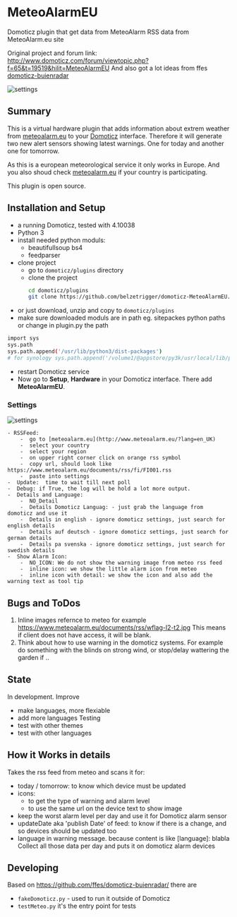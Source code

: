 # MeteoAlarmEU
Domoticz plugin that get data from MeteoAlarm RSS data from MeteoAlarm.eu site

Original project 
and forum link: http://www.domoticz.com/forum/viewtopic.php?f=65&t=19519&hilit=MeteoAlarmEU
And also got a lot ideas from ffes [domoticz-buienradar](https://github.com/ffes/domoticz-buienradar/)

![settings](https://github.com/belzetrigger/domoticz-MeteoAlarmEU/raw/master/resources/unit_en_ml_warnings.PNG)

## Summary
This is a virtual hardware plugin that adds information about extrem weather from [meteoalarm.eu](http://www.meteoalarm.eu/) to your [Domoticz](https://www.domoticz.com/) interface. Therefore it will generate two new alert sensors showing latest warnings. One for today and another one for tomorrow.

As this is a european meteorological service it only works in Europe. And you also shoud check [meteoalarm.eu](http://www.meteoalarm.eu/about.php?lang=en_UK) if your country is participating. 

This plugin is open source.



## Installation and Setup
- a running Domoticz, tested with 4.10038
- Python 3
- install needed python moduls:
  - beautifullsoup bs4
  - feedparser
- clone project
    - go to `domoticz/plugins` directory 
    - clone the project
        ```bash
        cd domoticz/plugins
        git clone https://github.com/belzetrigger/domoticz-MeteoAlarmEU.git
        ```
- or just download, unzip and copy to `domoticz/plugins` 
- make sure downloaded moduls are in path eg. sitepackes python paths or change in plugin.py the path
```bash
import sys
sys.path
sys.path.append('/usr/lib/python3/dist-packages')
# for synology sys.path.append('/volume1/@appstore/py3k/usr/local/lib/python3.5/site-packages')
```
- restart Domoticz service
- Now go to **Setup**, **Hardware** in your Domoticz interface. There add
**MeteoAlarmEU**.
### Settings
![settings](https://github.com/belzetrigger/domoticz-MeteoAlarmEU/raw/master/resources/settings.PNG)

    - RSSFeed:
        -  go to [meteoalarm.eu](http://www.meteoalarm.eu/?lang=en_UK)
        -  select your country
        -  select your region
        -  on upper right corner click on orange rss symbol
        -  copy url, should look like https://www.meteoalarm.eu/documents/rss/fi/FI001.rss
        -  paste into settings
    -  Update:  time to wait till next poll
    -  Debug: if True, the log will be hold a lot more output.
    -  Details and Language:
        -  NO_Detail
        -  Details Domoticz Languag: - just grab the language from domoticz and use it
        -  Details in english - ignore domoticz settings, just search for english details 
        -  Details auf deutsch - ignore domoticz settings, just search for german details 
        -  Details pa svenska - ignore domoticz settings, just search for swedish details 
    -  Show Alarm Icon:
        -  NO_ICON: We do not show the warning image from meteo rss feed
        -  inline icon: we show the little alarm icon from meteo
        -  inline icon with detail: we show the icon and also add the warning text as tool tip


## Bugs and ToDos
1. Inline images refernce to meteo for example https://www.meteoalarm.eu/documents/rss/wflag-l2-t2.jpg  This means if client does not have access, it will be blank.
2. Think about how to use warning in the domoticz systems. For example do something with the blinds on strong wind, or stop/delay wattering the garden if ..

## State
In development. 
Improve
- make languages, more flexiable
- add more languages
Testing 
 - test with other themes
 - test with other languages
 
## How it Works in details
Takes the rss feed from meteo and scans it for:
- today / tomorrow: to know which device must be updated
- icons: 
    - to get the type of warning and alarm level
    - to use the same url on the device text to show image 
- keep the worst alarm level per day and use it for Domoticz alarm sensor
- updateDate aka 'publish Date' of feed: to know if there is a change, and so devices should be updated too
- language in warning message. because content is like [language]: blabla
Collect all those data per day and puts it on domoticz alarm devices

## Developing
Based on https://github.com/ffes/domoticz-buienradar/ there are
 -  `fakeDomoticz.py` - used to run it outside of Domoticz
 -  `testMeteo.py` it's the entry point for tests
